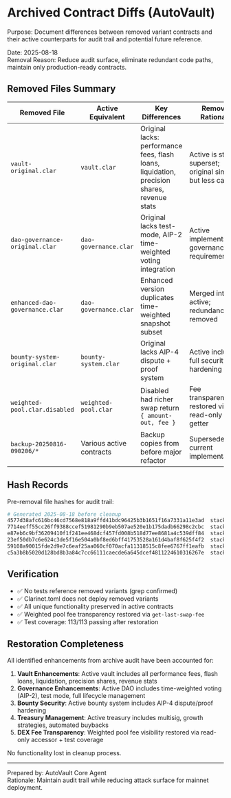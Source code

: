 # Archived Contract Diffs (AutoVault)

Purpose: Document differences between removed variant contracts and their active counterparts for audit trail and potential future reference.

Date: 2025-08-18  
Removal Reason: Reduce audit surface, eliminate redundant code paths, maintain only production-ready contracts.

## Removed Files Summary

| Removed File | Active Equivalent | Key Differences | Removal Rationale |
|--------------|-------------------|-----------------|-------------------|
| `vault-original.clar` | `vault.clar` | Original lacks: performance fees, flash loans, liquidation, precision shares, revenue stats | Active is strict superset; original simpler but less capable |
| `dao-governance-original.clar` | `dao-governance.clar` | Original lacks test-mode, AIP-2 time-weighted voting integration | Active implements full governance requirements |
| `enhanced-dao-governance.clar` | `dao-governance.clar` | Enhanced version duplicates time-weighted snapshot subset | Merged into active; redundancy removed |
| `bounty-system-original.clar` | `bounty-system.clar` | Original lacks AIP-4 dispute + proof system | Active includes full security hardening |
| `weighted-pool.clar.disabled` | `weighted-pool.clar` | Disabled had richer swap return `{ amount-out, fee }` | Fee transparency restored via read-only getter |
| `backup-20250816-090206/*` | Various active contracts | Backup copies from before major refactor | Superseded by current implementations |

## Hash Records

Pre-removal file hashes for audit trail:

```bash
# Generated 2025-08-18 before cleanup
4577d38afc616bc46cd7568e818a9ffd41bdc96425b3b1651f16a7331a11e3ad  stacks/contracts/vault-original.clar
7714eeff55cc26ff9388ccef51981290b9eb507ae520e1b175dadb66298c2cbc  stacks/contracts/dao-governance-original.clar
e87eb6c9bf36209410f1f241ee468dcf457fd008b518d77ee8681a4c539dff84  stacks/contracts/enhanced-dao-governance.clar
23ef50db7c6e624c3de5f16e504a0bf8ed6bff41753528a161d4baf8f625f4f2  stacks/contracts/bounty-system-original.clar
59108a90015fde2d9e7c6eaf25aa060cf070acfa11318515c8fee6767ff1eafb  stacks/contracts/weighted-pool.clar.disabled
c5a3b8b5020d128bd8b3a84c7cc66111caecde6a645dcef4811224610316267e  stacks/contracts/backup-20250816-090206/treasury.clar
```

## Verification

- ✅ No tests reference removed variants (grep confirmed)
- ✅ Clarinet.toml does not deploy removed variants
- ✅ All unique functionality preserved in active contracts
- ✅ Weighted pool fee transparency restored via `get-last-swap-fee`
- ✅ Test coverage: 113/113 passing after restoration

## Restoration Completeness

All identified enhancements from archive audit have been accounted for:

1. **Vault Enhancements**: Active vault includes all performance fees, flash loans, liquidation, precision shares, revenue stats
2. **Governance Enhancements**: Active DAO includes time-weighted voting (AIP-2), test mode, full lifecycle management  
3. **Bounty Security**: Active bounty system includes AIP-4 dispute/proof hardening
4. **Treasury Management**: Active treasury includes multisig, growth strategies, automated buybacks
5. **DEX Fee Transparency**: Weighted pool fee visibility restored via read-only accessor + test coverage

No functionality lost in cleanup process.

---
Prepared by: AutoVault Core Agent  
Rationale: Maintain audit trail while reducing attack surface for mainnet deployment.
